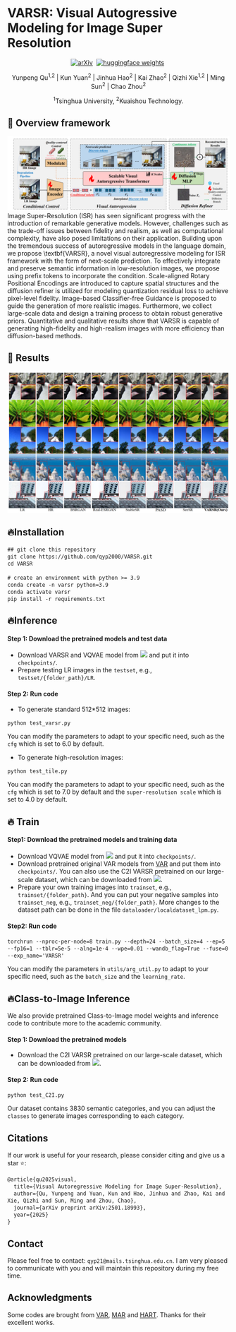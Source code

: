 # VARSR: Visual Autogressive Modeling for Image Super Resolution
<div align="center">

[![arXiv](https://img.shields.io/badge/arXiv%20paper-2501.18993-b31b1b.svg)](https://arxiv.org/abs/2501.18993)&nbsp;
[![huggingface weights](https://img.shields.io/badge/%F0%9F%A4%97%20Weights-qyp2000/VARSR-yellow)](https://huggingface.co/qyp2000/VARSR)&nbsp;


Yunpeng Qu<sup>1,2</sup> | Kun Yuan<sup>2</sup> | Jinhua Hao<sup>2</sup> | Kai Zhao<sup>2</sup> | Qizhi Xie<sup>1,2</sup> | Ming Sun<sup>2</sup> | Chao Zhou<sup>2</sup>

<sup>1</sup>Tsinghua University, <sup>2</sup>Kuaishou Technology.
</div>

## 🚀 Overview framework
![VARSR](figure/framework.png)
Image Super-Resolution (ISR) has seen significant progress with the introduction of remarkable generative models. However, challenges such as the trade-off issues between fidelity and realism, as well as computational complexity, have also posed limitations on their application. Building upon the tremendous success of autoregressive models in the language domain, we propose \textbf{VARSR}, a novel visual autoregressive modeling for ISR framework with the form of next-scale prediction. To effectively integrate and preserve semantic information in low-resolution images, we propose using prefix tokens to incorporate the condition. Scale-aligned Rotary Positional Encodings are introduced to capture spatial structures and the diffusion refiner is utilized for modeling quantization residual loss to achieve pixel-level fidelity. Image-based Classifier-free Guidance is proposed to guide the generation of more realistic images. Furthermore, we collect large-scale data and design a training process to obtain robust generative priors. Quantitative and qualitative results show that VARSR is capable of generating high-fidelity and high-realism images with more efficiency than diffusion-based methods.


## 🚀 Results
![VARSR](figure/results.png)


## 🔥Installation
```
## git clone this repository
git clone https://github.com/qyp2000/VARSR.git
cd VARSR

# create an environment with python >= 3.9
conda create -n varsr python=3.9
conda activate varsr
pip install -r requirements.txt
```


## 🔥Inference
#### Step 1: Download the pretrained models and test data
- Download VARSR and VQVAE model from <a href='https://huggingface.co/qyp2000/VARSR'><img src='https://img.shields.io/badge/%F0%9F%A4%97%20Huggingface-qyp2000/VARSR-yellow'></a> and put it into ``checkpoints/``.
- Prepare testing LR images in the `testset`, e.g., `testset/{folder_path}/LR`.

#### Step 2: Run code
- To generate standard 512*512 images:
```
python test_varsr.py
```
You can modify the parameters to adapt to your specific need, such as the `cfg` which is set to 6.0 by default.

- To generate high-resolution images:
```
python test_tile.py
```
You can modify the parameters to adapt to your specific need, such as the `cfg` which is set to 7.0 by default and the `super-resolution scale` which is set to 4.0 by default.


## 🔥 Train 

#### Step1: Download the pretrained models and training data
- Download VQVAE model from <a href='https://huggingface.co/qyp2000/VARSR'><img src='https://img.shields.io/badge/%F0%9F%A4%97%20Huggingface-qyp2000/VARSR-yellow'></a> and put it into ``checkpoints/``.
- Download pretrained original VAR models from [VAR](https://github.com/FoundationVision/VAR) and put them into ``checkpoints/``. You can also use the C2I VARSR pretrained on our large-scale dataset, which can be downloaded from <a href='https://huggingface.co/qyp2000/VARSR'><img src='https://img.shields.io/badge/%F0%9F%A4%97%20Huggingface-qyp2000/VARSR-yellow'></a>.
- Prepare your own training images into `trainset`, e.g., `trainset/{folder_path}`. And you can put your negative samples into `trainset_neg`, e.g., `trainset_neg/{folder_path}`. More changes to the dataset path can be done in the file `dataloader/localdataset_lpm.py`.

#### Step2: Run code
```
torchrun --nproc-per-node=8 train.py --depth=24 --batch_size=4 --ep=5 --fp16=1 --tblr=5e-5 --alng=1e-4 --wpe=0.01 --wandb_flag=True --fuse=0 --exp_name='VARSR'
```
You can modify the parameters in `utils/arg_util.py` to adapt to your specific need, such as the `batch_size` and the `learning_rate`.


## 🔥Class-to-Image Inference
We also provide pretrained Class-to-Image model weights and inference code to contribute more to the academic community.

#### Step 1: Download the pretrained models
- Download the C2I VARSR pretrained on our large-scale dataset, which can be downloaded from <a href='https://huggingface.co/qyp2000/VARSR'><img src='https://img.shields.io/badge/%F0%9F%A4%97%20Huggingface-qyp2000/VARSR-yellow'></a>.

#### Step 2: Run code
```
python test_C2I.py
```
Our dataset contains 3830 semantic categories, and you can adjust the `classes` to generate images corresponding to each category.

## Citations
If our work is useful for your research, please consider citing and give us a star ⭐:
```
@article{qu2025visual,
  title={Visual Autoregressive Modeling for Image Super-Resolution},
  author={Qu, Yunpeng and Yuan, Kun and Hao, Jinhua and Zhao, Kai and Xie, Qizhi and Sun, Ming and Zhou, Chao},
  journal={arXiv preprint arXiv:2501.18993},
  year={2025}
}
```

## Contact
Please feel free to contact: `qyp21@mails.tsinghua.edu.cn`. 
I am very pleased to communicate with you and will maintain this repository during my free time.

## Acknowledgments
Some codes are brought from [VAR](https://github.com/FoundationVision/VAR), [MAR](https://github.com/LTH14/mar) and [HART](https://github.com/mit-han-lab/hart). Thanks for their excellent works.
